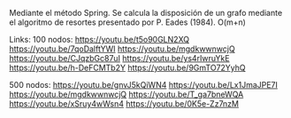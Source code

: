 Mediante el método Spring. Se calcula la disposición de un grafo mediante el algoritmo de resortes presentado por P. Eades (1984). O(m+n)

Links: 
100 nodos:
https://youtu.be/t5o90GLN2XQ
https://youtu.be/7qoDalftYWI
https://youtu.be/mgdkwwnwcjQ
https://youtu.be/CJqzbGc87uI
https://youtu.be/ys4rIwruYkE
https://youtu.be/h-DeFCMTb2Y
https://youtu.be/9GmTO72YyhQ


500 nodos:
https://youtu.be/gnvJ5kQiWN4
https://youtu.be/Lx1JmaJPE7I
https://youtu.be/mgdkwwnwcjQ
https://youtu.be/T_ga7bneWQA
https://youtu.be/xSruy4wWsn4
https://youtu.be/0K5e-Zz7nzM